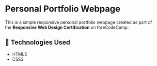# Personal Portfolio Webpage

This is a simple responsive personal portfolio webpage created as part of the **Responsive Web Design Certification** on freeCodeCamp.

## 🔧 Technologies Used

- HTML5
- CSS3

